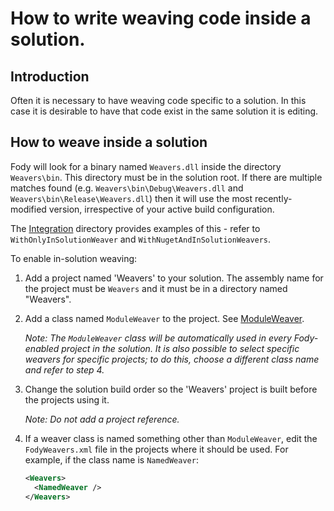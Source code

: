 # How to write weaving code inside a solution.

## Introduction

Often it is necessary to have weaving code specific to a solution. In this case it is desirable to have that code exist in the same solution it is editing.

## How to weave inside a solution 

Fody will look for a binary named `Weavers.dll` inside the directory `Weavers\bin`. This directory must be in the solution root. If there are multiple matches found (e.g. `Weavers\bin\Debug\Weavers.dll` and `Weavers\bin\Release\Weavers.dll`) then it will use the most recently-modified version, irrespective of your active build configuration.

The [Integration](https://github.com/Fody/Fody/tree/master/Integration) directory provides examples of this - refer to `WithOnlyInSolutionWeaver` and `WithNugetAndInSolutionWeavers`.

To enable in-solution weaving:

  1. Add a project named 'Weavers' to your solution. The assembly name for the project must be `Weavers` and it must be in a directory named "Weavers".

  2. Add a class named `ModuleWeaver` to the project. See [ModuleWeaver](ModuleWeaver).  

     _Note: The `ModuleWeaver` class will be automatically used in every Fody-enabled project in the solution. It is also possible to select specific weavers for specific projects; to do this, choose a different class name and refer to step 4._

  3. Change the solution build order so the 'Weavers' project is built before the projects using it.  

     _Note: Do not add a project reference._

  4. If a weaver class is named something other than `ModuleWeaver`, edit the `FodyWeavers.xml` file in the projects where it should be used. For example, if the class name is `NamedWeaver`:

     ```xml
     <Weavers>
       <NamedWeaver />
     </Weavers>
     ```